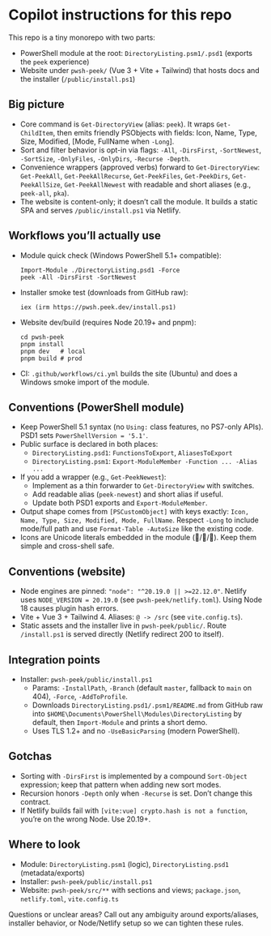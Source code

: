 # Copilot instructions for this repo

This repo is a tiny monorepo with two parts:

- PowerShell module at the root: `DirectoryListing.psm1/.psd1` (exports the `peek` experience)
- Website under `pwsh-peek/` (Vue 3 + Vite + Tailwind) that hosts docs and the installer (`/public/install.ps1`)

## Big picture

- Core command is `Get-DirectoryView` (alias: `peek`). It wraps `Get-ChildItem`, then emits friendly PSObjects with fields: Icon, Name, Type, Size, Modified, [Mode, FullName when `-Long`].
- Sort and filter behavior is opt-in via flags: `-All`, `-DirsFirst`, `-SortNewest`, `-SortSize`, `-OnlyFiles`, `-OnlyDirs`, `-Recurse -Depth`.
- Convenience wrappers (approved verbs) forward to `Get-DirectoryView`: `Get-PeekAll`, `Get-PeekAllRecurse`, `Get-PeekFiles`, `Get-PeekDirs`, `Get-PeekAllSize`, `Get-PeekAllNewest` with readable and short aliases (e.g., `peek-all`, `pka`).
- The website is content-only; it doesn’t call the module. It builds a static SPA and serves `/public/install.ps1` via Netlify.

## Workflows you’ll actually use

- Module quick check (Windows PowerShell 5.1+ compatible):
  ```pwsh
  Import-Module ./DirectoryListing.psd1 -Force
  peek -All -DirsFirst -SortNewest
  ```
- Installer smoke test (downloads from GitHub raw):
  ```pwsh
  iex (irm https://pwsh.peek.dev/install.ps1)
  ```
- Website dev/build (requires Node 20.19+ and pnpm):
  ```pwsh
  cd pwsh-peek
  pnpm install
  pnpm dev   # local
  pnpm build # prod
  ```
- CI: `.github/workflows/ci.yml` builds the site (Ubuntu) and does a Windows smoke import of the module.

## Conventions (PowerShell module)

- Keep PowerShell 5.1 syntax (no `Using:` class features, no PS7-only APIs). PSD1 sets `PowerShellVersion = '5.1'`.
- Public surface is declared in both places:
  - `DirectoryListing.psd1`: `FunctionsToExport`, `AliasesToExport`
  - `DirectoryListing.psm1`: `Export-ModuleMember -Function ... -Alias ...`
- If you add a wrapper (e.g., `Get-PeekNewest`):
  - Implement as a thin forwarder to `Get-DirectoryView` with switches.
  - Add readable alias (`peek-newest`) and short alias if useful.
  - Update both PSD1 exports and `Export-ModuleMember`.
- Output shape comes from `[PSCustomObject]` with keys exactly: `Icon, Name, Type, Size, Modified, Mode, FullName`. Respect `-Long` to include mode/full path and use `Format-Table -AutoSize` like the existing code.
- Icons are Unicode literals embedded in the module (📁/🔗/📄). Keep them simple and cross-shell safe.

## Conventions (website)

- Node engines are pinned: `"node": "^20.19.0 || >=22.12.0"`. Netlify uses `NODE_VERSION = 20.19.0` (see `pwsh-peek/netlify.toml`). Using Node 18 causes plugin hash errors.
- Vite + Vue 3 + Tailwind 4. Aliases: `@ -> /src` (see `vite.config.ts`).
- Static assets and the installer live in `pwsh-peek/public/`. Route `/install.ps1` is served directly (Netlify redirect 200 to itself).

## Integration points

- Installer: `pwsh-peek/public/install.ps1`
  - Params: `-InstallPath`, `-Branch` (default `master`, fallback to `main` on 404), `-Force`, `-AddToProfile`.
  - Downloads `DirectoryListing.psd1/.psm1/README.md` from GitHub raw into `$HOME\Documents\PowerShell\Modules\DirectoryListing` by default, then `Import-Module` and prints a short demo.
  - Uses TLS 1.2+ and no `-UseBasicParsing` (modern PowerShell).

## Gotchas

- Sorting with `-DirsFirst` is implemented by a compound `Sort-Object` expression; keep that pattern when adding new sort modes.
- Recursion honors `-Depth` only when `-Recurse` is set. Don’t change this contract.
- If Netlify builds fail with `[vite:vue] crypto.hash is not a function`, you’re on the wrong Node. Use 20.19+.

## Where to look

- Module: `DirectoryListing.psm1` (logic), `DirectoryListing.psd1` (metadata/exports)
- Installer: `pwsh-peek/public/install.ps1`
- Website: `pwsh-peek/src/**` with sections and views; `package.json`, `netlify.toml`, `vite.config.ts`

Questions or unclear areas? Call out any ambiguity around exports/aliases, installer behavior, or Node/Netlify setup so we can tighten these rules.
